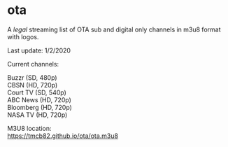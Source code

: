 # ota
A *legal* streaming list of OTA sub and digital only channels in m3u8 format with logos.

Last update: 1/2/2020

Current channels:

Buzzr (SD, 480p)<br>
CBSN (HD, 720p)<br>
Court TV (SD, 540p)<br>
ABC News (HD, 720p)<br>
Bloomberg (HD, 720p)<br>
NASA TV (HD, 720p)<br>


M3U8 location:<br>
https://tmcb82.github.io/ota/ota.m3u8
